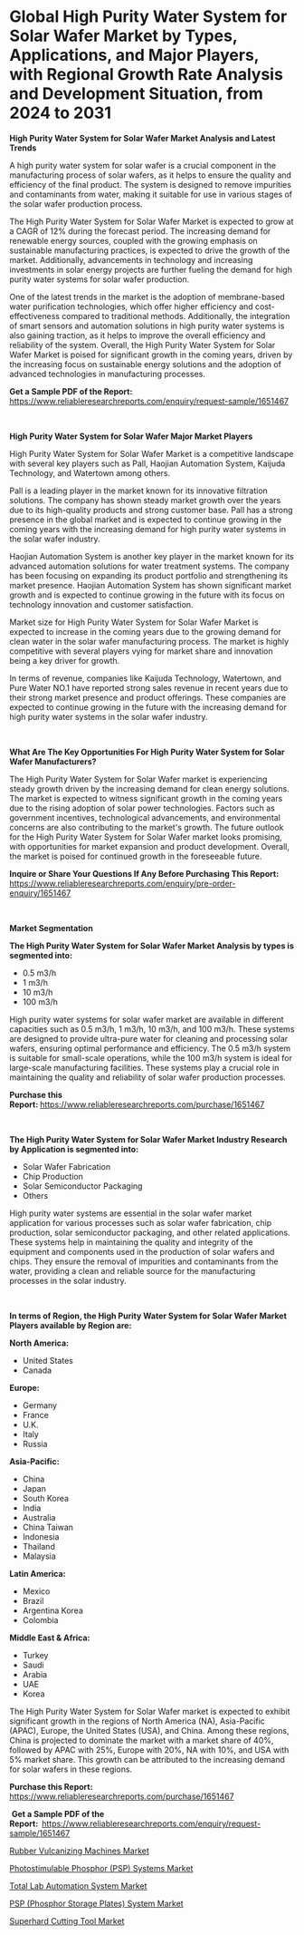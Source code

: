 <p><h1>Global High Purity Water System for Solar Wafer Market by Types, Applications, and Major Players, with Regional Growth Rate Analysis and Development Situation, from 2024 to 2031</h1></p><p><strong>High Purity Water System for Solar Wafer Market Analysis and Latest Trends</strong></p>
<p><p>A high purity water system for solar wafer is a crucial component in the manufacturing process of solar wafers, as it helps to ensure the quality and efficiency of the final product. The system is designed to remove impurities and contaminants from water, making it suitable for use in various stages of the solar wafer production process.</p><p>The High Purity Water System for Solar Wafer Market is expected to grow at a CAGR of 12% during the forecast period. The increasing demand for renewable energy sources, coupled with the growing emphasis on sustainable manufacturing practices, is expected to drive the growth of the market. Additionally, advancements in technology and increasing investments in solar energy projects are further fueling the demand for high purity water systems for solar wafer production.</p><p>One of the latest trends in the market is the adoption of membrane-based water purification technologies, which offer higher efficiency and cost-effectiveness compared to traditional methods. Additionally, the integration of smart sensors and automation solutions in high purity water systems is also gaining traction, as it helps to improve the overall efficiency and reliability of the system. Overall, the High Purity Water System for Solar Wafer Market is poised for significant growth in the coming years, driven by the increasing focus on sustainable energy solutions and the adoption of advanced technologies in manufacturing processes.</p></p>
<p><strong>Get a Sample PDF of the Report:&nbsp;</strong> <a href="https://www.reliableresearchreports.com/enquiry/request-sample/1651467">https://www.reliableresearchreports.com/enquiry/request-sample/1651467</a></p>
<p>&nbsp;</p>
<p><strong>High Purity Water System for Solar Wafer Major Market Players</strong></p>
<p><p>High Purity Water System for Solar Wafer Market is a competitive landscape with several key players such as Pall, Haojian Automation System, Kaijuda Technology, and Watertown among others. </p><p>Pall is a leading player in the market known for its innovative filtration solutions. The company has shown steady market growth over the years due to its high-quality products and strong customer base. Pall has a strong presence in the global market and is expected to continue growing in the coming years with the increasing demand for high purity water systems in the solar wafer industry.</p><p>Haojian Automation System is another key player in the market known for its advanced automation solutions for water treatment systems. The company has been focusing on expanding its product portfolio and strengthening its market presence. Haojian Automation System has shown significant market growth and is expected to continue growing in the future with its focus on technology innovation and customer satisfaction.</p><p>Market size for High Purity Water System for Solar Wafer Market is expected to increase in the coming years due to the growing demand for clean water in the solar wafer manufacturing process. The market is highly competitive with several players vying for market share and innovation being a key driver for growth.</p><p>In terms of revenue, companies like Kaijuda Technology, Watertown, and Pure Water NO.1 have reported strong sales revenue in recent years due to their strong market presence and product offerings. These companies are expected to continue growing in the future with the increasing demand for high purity water systems in the solar wafer industry.</p></p>
<p>&nbsp;</p>
<p><strong>What Are The Key Opportunities For High Purity Water System for Solar Wafer Manufacturers?</strong></p>
<p><p>The High Purity Water System for Solar Wafer market is experiencing steady growth driven by the increasing demand for clean energy solutions. The market is expected to witness significant growth in the coming years due to the rising adoption of solar power technologies. Factors such as government incentives, technological advancements, and environmental concerns are also contributing to the market's growth. The future outlook for the High Purity Water System for Solar Wafer market looks promising, with opportunities for market expansion and product development. Overall, the market is poised for continued growth in the foreseeable future.</p></p>
<p><strong>Inquire or Share Your Questions If Any Before Purchasing This Report:</strong> <a href="https://www.reliableresearchreports.com/enquiry/pre-order-enquiry/1651467">https://www.reliableresearchreports.com/enquiry/pre-order-enquiry/1651467</a></p>
<p>&nbsp;</p>
<p><strong>Market Segmentation</strong></p>
<p><strong>The High Purity Water System for Solar Wafer Market Analysis by types is segmented into:</strong></p>
<p><ul><li>0.5 m3/h</li><li>1 m3/h</li><li>10 m3/h</li><li>100 m3/h</li></ul></p>
<p><p>High purity water systems for solar wafer market are available in different capacities such as 0.5 m3/h, 1 m3/h, 10 m3/h, and 100 m3/h. These systems are designed to provide ultra-pure water for cleaning and processing solar wafers, ensuring optimal performance and efficiency. The 0.5 m3/h system is suitable for small-scale operations, while the 100 m3/h system is ideal for large-scale manufacturing facilities. These systems play a crucial role in maintaining the quality and reliability of solar wafer production processes.</p></p>
<p><strong>Purchase this Report:&nbsp;</strong><a href="https://www.reliableresearchreports.com/purchase/1651467">https://www.reliableresearchreports.com/purchase/1651467</a></p>
<p>&nbsp;</p>
<p><strong>The High Purity Water System for Solar Wafer Market Industry Research by Application is segmented into:</strong></p>
<p><ul><li>Solar Wafer Fabrication</li><li>Chip Production</li><li>Solar Semiconductor Packaging</li><li>Others</li></ul></p>
<p><p>High purity water systems are essential in the solar wafer market application for various processes such as solar wafer fabrication, chip production, solar semiconductor packaging, and other related applications. These systems help in maintaining the quality and integrity of the equipment and components used in the production of solar wafers and chips. They ensure the removal of impurities and contaminants from the water, providing a clean and reliable source for the manufacturing processes in the solar industry.</p></p>
<p>&nbsp;</p>
<p><strong>In terms of Region, the High Purity Water System for Solar Wafer Market Players available by Region are:</strong></p>
<p>
    <p> <strong> North America: </strong>
        <ul>
            <li>United States</li>
            <li>Canada</li>
        </ul>
        </p> 
    <p> <strong> Europe: </strong>
        <ul>
            <li>Germany</li>
            <li>France</li>
            <li>U.K.</li>
            <li>Italy</li>
            <li>Russia</li>
        </ul>
        </p> 
    <p> <strong> Asia-Pacific: </strong>
        <ul>
            <li>China</li>
            <li>Japan</li>
            <li>South Korea</li>
            <li>India</li>
            <li>Australia</li>
            <li>China Taiwan</li>
            <li>Indonesia</li>
            <li>Thailand</li>
            <li>Malaysia</li>
        </ul>
        </p> 
    <p> <strong> Latin America: </strong>
        <ul>
            <li>Mexico</li>
            <li>Brazil</li>
            <li>Argentina Korea</li>
            <li>Colombia</li>
        </ul>
        </p> 
    <p> <strong> Middle East & Africa: </strong>
        <ul>
            <li>Turkey</li>
            <li>Saudi</li>
            <li>Arabia</li>
            <li>UAE</li>
            <li>Korea</li>
        </ul>
    </p>
    </p>
<p><p>The High Purity Water System for Solar Wafer market is expected to exhibit significant growth in the regions of North America (NA), Asia-Pacific (APAC), Europe, the United States (USA), and China. Among these regions, China is projected to dominate the market with a market share of 40%, followed by APAC with 25%, Europe with 20%, NA with 10%, and USA with 5% market share. This growth can be attributed to the increasing demand for solar wafers in these regions.</p></p>
<p><strong>Purchase this Report: </strong><a href="https://www.reliableresearchreports.com/purchase/1651467">https://www.reliableresearchreports.com/purchase/1651467</a></p>
<p>&nbsp;<strong>Get a Sample PDF of the Report:&nbsp;&nbsp;</strong><a href="https://www.reliableresearchreports.com/enquiry/request-sample/1651467">https://www.reliableresearchreports.com/enquiry/request-sample/1651467</a></p>
<p><strong></strong></p>
<p><p><a href="https://github.com/mabutironaldo/Market-Research-Report-List-3/blob/main/rubber-vulcanizing-machines-market.md">Rubber Vulcanizing Machines Market</a></p><p><a href="https://medium.com/@anamariaagolli86/photostimulable-phosphor-psp-systems-market-analysis-its-cagr-market-segmentation-and-global-689b24a922bc">Photostimulable Phosphor (PSP) Systems Market</a></p><p><a href="https://medium.com/p/0b4d9123335a/edit">Total Lab Automation System Market</a></p><p><a href="https://medium.com/@anamariaagolli86/psp-phosphor-storage-plates-system-market-share-evolution-and-market-growth-trends-2024-2031-26ddd6a4eef5">PSP (Phosphor Storage Plates) System Market</a></p><p><a href="https://github.com/biheemgalvinlouises6hokrh3h/Market-Research-Report-List-1/blob/main/superhard-cutting-tool-market.md">Superhard Cutting Tool Market</a></p></p>
